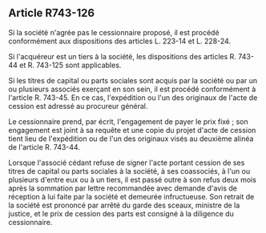 Article R743-126
----
Si la société n'agrée pas le cessionnaire proposé, il est procédé conformément
aux dispositions des articles L. 223-14 et L. 228-24.

Si l'acquéreur est un tiers à la société, les dispositions des articles R.
743-44 et R. 743-125 sont applicables.

Si les titres de capital ou parts sociales sont acquis par la société ou par un
ou plusieurs associés exerçant en son sein, il est procédé conformément à
l'article R. 743-45. En ce cas, l'expédition ou l'un des originaux de l'acte de
cession est adressé au procureur général.

Le cessionnaire prend, par écrit, l'engagement de payer le prix fixé ; son
engagement est joint à sa requête et une copie du projet d'acte de cession tient
lieu de l'expédition ou de l'un des originaux visés au deuxième alinéa de
l'article R. 743-44.

Lorsque l'associé cédant refuse de signer l'acte portant cession de ses titres
de capital ou parts sociales à la société, à ses coassociés, à l'un ou plusieurs
d'entre eux ou à un tiers, il est passé outre à son refus deux mois après la
sommation par lettre recommandée avec demande d'avis de réception à lui faite
par la société et demeurée infructueuse. Son retrait de la société est prononcé
par arrêté du garde des sceaux, ministre de la justice, et le prix de cession
des parts est consigné à la diligence du cessionnaire.
